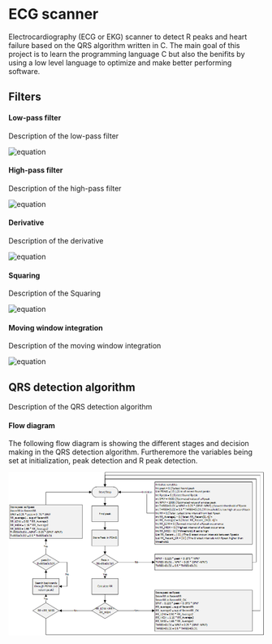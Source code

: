 # ECG scanner
Electrocardiography (ECG or EKG) scanner to detect R peaks and heart failure based on the QRS algorithm written in C.
The main goal of this project is to learn the programming language C but also the benifits by using a low level language to optimize and make better performing software.

## Filters

#### Low-pass filter
Description of the low-pass filter
<!---
latex: y_n=2y_{n-1}-y_{n-2}+\frac{1}{32}\cdot(x_{n}-2x_{n-6}+x_{n-12})
-->
![equation](http://www.sciweavers.org/upload/Tex2Img_1411309664/eqn.png)

#### High-pass filter
Description of the high-pass filter
<!---
latex: y_n=y_{n-1}-\frac{x_{n}}{32}+x_{n-16}-x_{n-17}+\frac{x_{n-32}}{32}
-->
![equation](http://www.sciweavers.org/upload/Tex2Img_1411309614/eqn.png)


#### Derivative
Description of the derivative
<!---
latex: y_n=\frac{1}{8}(2x_{n}+x_{n-1}-x_{n-3}-2x_{n-4})
-->
![equation](http://www.sciweavers.org/upload/Tex2Img_1411310592/eqn.png)


#### Squaring
Description of the Squaring
<!---
latex: y_n=x_{n}^{2}
-->
![equation](http://www.sciweavers.org/upload/Tex2Img_1411310897/eqn.png)

#### Moving window integration
Description of the moving window integration
<!---
latex: y_n=\frac{1}{N}(x_{n-(N-1)}+x_{n-(N-2)}+\ldots+x_{n})
-->
![equation](http://www.sciweavers.org/upload/Tex2Img_1411310840/eqn.png)

## QRS detection algorithm
Description of the QRS detection algorithm

#### Flow diagram
The following flow diagram is showing the different stages and decision making in the QRS detection algorithm. Furtheremore the variables being set at initialization, peak detection and R peak detection.

![](Diagrams/QRS_algorithm_flow_chart.png?raw=true)
